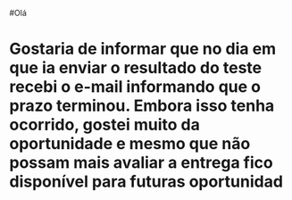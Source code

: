 #Olá
#  Gostaria de informar que no dia em que ia enviar o resultado do teste recebi o e-mail informando que o prazo terminou. Embora isso tenha ocorrido, gostei muito da oportunidade e mesmo que não possam mais avaliar a entrega fico disponível para futuras oportunidad


